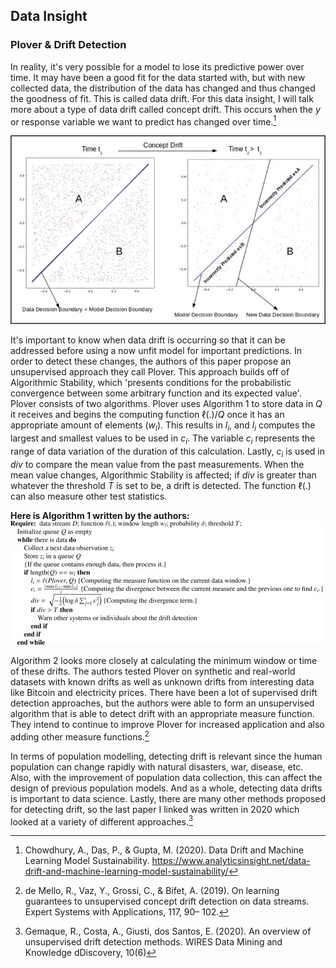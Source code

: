 ## Data Insight
### Plover & Drift Detection


In reality, it's very possible for a model to lose its predictive power over time.
It may have been a good fit for the data started with, but with new collected data, the distribution of the data has changed and thus changed the goodness of fit.
This is called data drift.
For this data insight, I will talk more about a type of data drift called concept drift.
This occurs when the *y* or response variable we want to predict has changed over time.[^1]

![](conceptdrift.png)

It's important to know when data drift is occurring so that it can be addressed before using a now unfit model for important predictions.
In order to detect these changes, the authors of this paper propose an unsupervised approach they call Plover.
This approach builds off of Algorithmic Stability, which 'presents conditions for the probabilistic convergence between some arbitrary function and its expected value'.
Plover consists of two algorithms.
Plover uses Algorithm 1 to store data in *Q* it receives and begins the computing function ℓ(.)/*Q* once it has an appropriate amount of elements (*w<sub>l</sub>*).
This results in *l<sub>i</sub>*, and *l<sub>i</sub>* computes the largest and smallest values to be used in *c<sub>i</sub>*.
The variable *c<sub>i</sub>* represents the range of data variation of the duration of this calculation.
Lastly, *c<sub>i</sub>* is used in *div* to compare the mean value from the past measurements. 
When the mean value changes, Algorithmic Stability is affected; if *div* is greater than whatever the threshold *T* is set to be, a drift is detected.
The function ℓ(.) can also measure other test statistics.


**Here is Algorithm 1 written by the authors:**
![](alg1.png)

Algorithm 2 looks more closely at calculating the minimum window or time of these drifts.
The authors tested Plover on synthetic and real-world datasets with known drifts as well as unknown drifts from 
interesting data like Bitcoin and electricity prices.
There have been a lot of supervised drift detection approaches, but the authors were able to form an unsupervised algorithm that is able to detect drift with an appropriate measure function.
They intend to continue to improve Plover for increased application and also adding other measure functions.[^2]

In terms of population modelling, detecting drift is relevant since the human population can change rapidly with natural disasters, war, disease, etc.
Also, with the improvement of population data collection, this can affect the design of previous population models.
And as a whole, detecting data drifts is important to data science.
Lastly, there are many other methods proposed for detecting drift, so the last paper I linked was written in 2020 which looked at a variety of different approaches.[^3]



[^1]: Chowdhury, A., Das, P., & Gupta, M. (2020). Data Drift and Machine Learning Model Sustainability. https://www.analyticsinsight.net/data-drift-and-machine-learning-model-sustainability/

[^2]: de Mello, R., Vaz, Y., Grossi, C., & Bifet, A. (2019). On learning guarantees to unsupervised concept drift detection on data streams. Expert Systems with Applications, 117, 90– 102.

[^3]: Gemaque, R., Costa, A., Giusti, dos Santos, E. (2020). An overview of unsupervised drift detection methods. WIRES Data Mining and Knowledge dDiscovery, 10(6)




